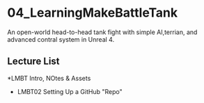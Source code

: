 # 04_LearningMakeBattleTank
An open-world head-to-head tank fight with simple AI,terrian, and advanced contral system in Unreal 4.
## Lecture List
*LMBT Intro, NOtes & Assets
* LMBT02 Setting Up a GitHub "Repo"
